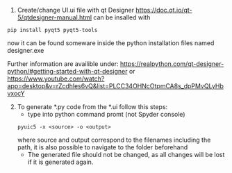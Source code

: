 1. Create/change UI.ui file with qt Designer https://doc.qt.io/qt-5/qtdesigner-manual.html can be insalled with 
```
pip install pyqt5 pyqt5-tools
```
now it can be found someware inside the python installation files named designer.exe

Further information are availible under: 
https://realpython.com/qt-designer-python/#getting-started-with-qt-designer
or
https://www.youtube.com/watch?app=desktop&v=rZcdhles6vQ&list=PLCC34OHNcOtpmCA8s_dpPMvQLyHbvxocY

2. To generate *.py code from the *.ui follow this steps:
    - type into python command promt (not Spyder console)
    ```
    pyuic5 -x <source> -o <output> 
    ```
    where source and output correspond to the filenames including the path, it is also possible to navigate to the folder beforehand
    - The generated file should not be changed, as all changes will be lost if it is generated again.
